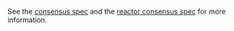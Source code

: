 See the [consensus spec](https://github.com/chainpoint/tendermint/tree/master/docs/spec/consensus) and the [reactor consensus spec](https://github.com/chainpoint/tendermint/tree/master/docs/spec/reactors/consensus) for more information.
